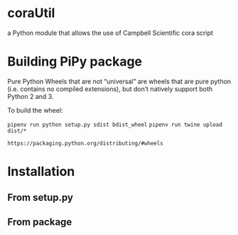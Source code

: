 # coraUtil
a Python module that allows the use of Campbell Scientific cora script

# Building PiPy package
Pure Python Wheels that are not “universal” are wheels that are pure python (i.e. contains no compiled extensions), but don’t natively support both Python 2 and 3.

To build the wheel:

`pipenv run python setup.py sdist bdist_wheel`
`pipenv run twine upload dist/*`

`https://packaging.python.org/distributing/#wheels`



# Installation
## From setup.py
## From package
